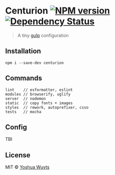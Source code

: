 # Centurion [![NPM version](https://badge.fury.io/js/centurion.png)](http://badge.fury.io/js/centurion) [![Dependency Status](https://david-dm.org/yoshuawuyts/centurion.png?theme=shields.io)](https://david-dm.org/yoshuawuyts/centurion) 

> A tiny [gulp](https://github.com/gulpjs/gulp) configuration

## Installation
````npm i --save-dev centurion````

## Commands
````
lint    // esformatter, eslint
modules // browserify, uglify
server  // nodemon
static  // copy fonts + images
styles  // rework, autoprefixer, csso
tests   // mocha
````

## Config
TBI

## License
MIT © [Yoshua Wuyts](yoshuawuyts.com)
